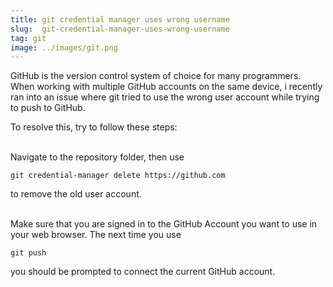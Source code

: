 ```yaml
---
title: git credential manager uses wrong username
slug:  git-credential-manager-uses-wrong-username
tag: git
image: ../images/git.png
---
```


GitHub is the version control system of choice for many programmers. When working with multiple GitHub accounts on the same device, i recently ran into an issue where git tried to use the wrong user account while trying to push to GitHub.

To resolve this, try to follow these steps:

<br />
Navigate to the repository folder, then use 

```git credential-manager delete https://github.com```

to remove the old user account.

<br />
Make sure that you are signed in to the GitHub Account you want to use in your web browser. The next time you use 

```git push```

you should be prompted to connect the current GitHub account.